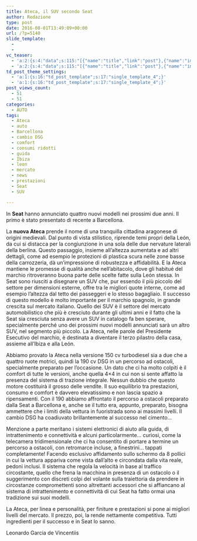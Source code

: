 ```yaml
---
title: Ateca, il SUV secondo Seat
author: Redazione
type: post
date: 2016-08-01T13:49:09+00:00
url: /?p=5140
slide_template:
  - 
  - 
vc_teaser:
  - 'a:2:{s:4:"data";s:115:"[{"name":"title","link":"post"},{"name":"image","image":"featured","link":"none"},{"name":"text","mode":"excerpt"}]";s:7:"bgcolor";s:0:"";}'
  - 'a:2:{s:4:"data";s:115:"[{"name":"title","link":"post"},{"name":"image","image":"featured","link":"none"},{"name":"text","mode":"excerpt"}]";s:7:"bgcolor";s:0:"";}'
td_post_theme_settings:
  - 'a:1:{s:16:"td_post_template";s:17:"single_template_4";}'
  - 'a:1:{s:16:"td_post_template";s:17:"single_template_4";}'
post_views_count:
  - 51
  - 51
categories:
  - AUTO
tags:
  - Ateca
  - auto
  - Barcellona
  - cambio DSG
  - comfort
  - consumi ridotti
  - guida
  - Ibiza
  - leon
  - mercato
  - news
  - prestazioni
  - Seat
  - SUV

---
```

In **Seat** hanno annunciato quattro nuovi modelli nei prossimi due anni. Il primo è stato presentato di recente a Barcellona.

La **nuova Ateca** prende il nome di una tranquilla cittadina aragonese di origini medievali. Dal punto di vista stilistico, riprende temi propri della León, da cui si distacca per la congiunzione in una sola delle due nervature laterali della berlina. Questo passaggio, insieme all&#8217;altezza aumentata e ad altri dettagli, come ad esempio le protezioni di plastica scura nelle zone basse della carrozzeria, dà un&#8217;impressione di robustezza e affidabilità. E la Ateca mantiene le promesse di qualità anche nell&#8217;abitacolo, dove gli habitué del marchio ritroveranno buona parte delle scelte fatte sulla León stessa. In Seat sono riusciti a disegnare un SUV che, pur essendo il più piccolo del settore per dimensioni esterne, offre tra le migliori quote interne, come ad esempio l&#8217;altezza dal tetto dei passeggeri e lo stesso bagagliaio. Il successo di questo modello è molto importante per il marchio spagnolo, in grande crescita sul mercato italiano. Quello dei SUV è il settore del mercato automobilistico che più è cresciuto durante gli ultimi anni e il fatto che la Seat sia cresciuta senza avere un SUV in catalogo fa ben sperare, specialmente perché uno dei prossimi nuovi modelli annunciati sarà un altro SUV, nel segmento più piccolo. La Ateca, nelle parole del Presidente Esecutivo del marchio, è destinata a diventare il terzo pilastro della casa, assieme all&#8217;Ibiza e alla León.

Abbiamo provato la Ateca nella versione 150 cv turbodiesel sia a due che a quattro ruote motrici, quindi la 190 cv DSG in un percorso ad ostacoli, specialmente preparato per l&#8217;occasione. Un dato che ci ha molto colpiti è il comfort di tutte le versioni, anche quella 4&#215;4 in cui non si sente affatto la presenza del sistema di trazione integrale. Nessun dubbio che questo motore costituirà il grosso delle vendite. Il suo equilibrio tra prestazioni, consumo e comfort è davvero elevatissimo e non lascia spazio a ripensamenti. Con il 190 abbiamo affrontato il percorso a ostacoli preparato dalla Seat a Barcellona e, anche se il tutto era, appunto, preparato, bisogna ammettere che i limiti della vettura in fuoristrada sono ai massimi livelli. Il cambio DSG ha coadiuvato brillantemente al successo nel cimento&#8230;

Menzione a parte meritano i sistemi elettronici di aiuto alla guida, di intrattenimento e connettività e alcuni particolarmente&#8230; curiosi, come la telecamera tridimensionale che ci ha consentito di portare a termine un percorso a ostacoli, con retromarce incluse, a finestrini&#8230; tappati completamente! Facendo esclusivo affidamento sullo schermo da 8 pollici in cui la vettura appariva come vista dall&#8217;alto e circondata dalla vita reale, pedoni inclusi. Il sistema che regola la velocità in base al traffico circostante, quello che frena la macchina in presenza di un ostacolo o il suggerimento con discreti colpi del volante sulla traiettoria da prendere in circostanze compromettenti sono altrettanti accessori che si affiancano al sistema di intrattenimento e connettività di cui Seat ha fatto ormai una tradizione sui suoi modelli.

La Ateca, per linea e personalità, per finiture e prestazioni si pone ai migliori livelli del mercato. Il prezzo, poi, la rende nettamente competitiva. Tutti ingredienti per il successo e in Seat lo sanno.

  
Leonardo Garcia de Vincentiis